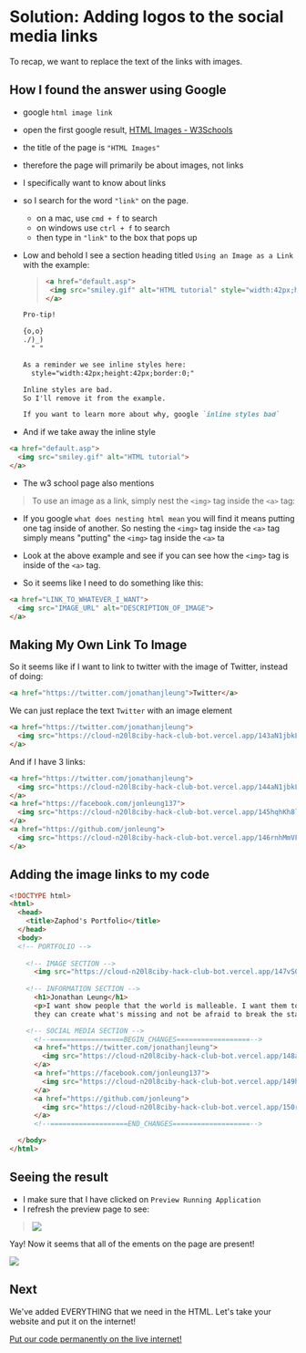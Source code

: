 # Solution: Adding logos to the social media links

To recap, we want to replace the text of the links with images.

## How I found the answer using Google

- google `html image link`
- open the first google result, [HTML Images - W3Schools](http://www.w3schools.com/html/html_images.asp)
- the title of the page is `"HTML Images"`
- therefore the page will primarily be about images, not links
- I specifically want to know about links
- so I search for the word `"link"` on the page.
  - on a mac, use `cmd + f` to search
  - on windows use `ctrl + f` to search
  - then type in `"link"` to the box that pops up
- Low and behold I see a section heading titled `Using an Image as a Link` with the example:
  
  > ```html
  > <a href="default.asp">
  >  <img src="smiley.gif" alt="HTML tutorial" style="width:42px;height:42px;border:0;">
  > </a>
  > ```

  ```markdown
  Pro-tip!

  {o,o}
  ./)_)
    " "

  As a reminder we see inline styles here:
    style="width:42px;height:42px;border:0;"

  Inline styles are bad.
  So I'll remove it from the example.

  If you want to learn more about why, google `inline styles bad`
  ```

- And if we take away the inline style

```html
<a href="default.asp">
  <img src="smiley.gif" alt="HTML tutorial">
</a>
```

- The w3 school page also mentions
> To use an image as a link, simply nest the `<img>` tag inside the `<a>` tag:

- If you google `what does nesting html mean` you will find it means putting one tag inside of another. So nesting the `<img>` tag inside the `<a>` tag simply means "putting" the `<img>` tag inside the `<a>` ta

- Look at the above example and see if you can see how the `<img>` tag is inside of the `<a>` tag.

- So it seems like I need to do something like this:

```html
<a href="LINK_TO_WHATEVER_I_WANT">
  <img src="IMAGE_URL" alt="DESCRIPTION_OF_IMAGE">
</a>
```

## Making My Own Link To Image

So it seems like if I want to link to twitter with the image of Twitter, instead of doing:

```html
<a href="https://twitter.com/jonathanjleung">Twitter</a>
```

We can just replace the text `Twitter` with an image element

```html
<a href="https://twitter.com/jonathanjleung">
  <img src="https://cloud-n20l8ciby-hack-club-bot.vercel.app/143aN1jbkL.png">
</a>
```

And if I have 3 links:

```html
<a href="https://twitter.com/jonathanjleung">
  <img src="https://cloud-n20l8ciby-hack-club-bot.vercel.app/144aN1jbkL.png">
</a>
<a href="https://facebook.com/jonleung137">
  <img src="https://cloud-n20l8ciby-hack-club-bot.vercel.app/145hqhKh8l.png">
</a>
<a href="https://github.com/jonleung">
  <img src="https://cloud-n20l8ciby-hack-club-bot.vercel.app/146rnhMmVF.png">
</a>
```

## Adding the image links to my code

```html
<!DOCTYPE html>
<html>
  <head>
    <title>Zaphod's Portfolio</title>
  </head>
  <body>
  <!-- PORTFOLIO -->
  
    <!-- IMAGE SECTION -->
      <img src="https://cloud-n20l8ciby-hack-club-bot.vercel.app/147vS0HhER.jpg" alt="Photo of Jonathan">
  
    <!-- INFORMATION SECTION -->
      <h1>Jonathan Leung</h1>
      <p>I want show people that the world is malleable. I want them to know 
      they can create what's missing and not be afraid to break the status quo.</p>

    <!-- SOCIAL MEDIA SECTION -->
      <!--==================BEGIN_CHANGES==================-->
      <a href="https://twitter.com/jonathanjleung">
        <img src="https://cloud-n20l8ciby-hack-club-bot.vercel.app/148aN1jbkL.png">
      </a>
      <a href="https://facebook.com/jonleung137">
        <img src="https://cloud-n20l8ciby-hack-club-bot.vercel.app/149hqhKh8l.png">
      </a>
      <a href="https://github.com/jonleung">
        <img src="https://cloud-n20l8ciby-hack-club-bot.vercel.app/150rnhMmVF.png">
      </a>
      <!--===================END_CHANGES===================-->

  </body>
</html>
```

## Seeing the result

- I make sure that I have clicked on `Preview Running Application`
- I refresh the preview page to see:

> ![](img/complete_html.png)

Yay! Now it seems that all of the ements on the page are present!

![](img/celebrate2.gif)

## Next
We've added EVERYTHING that we need in the HTML. Let's take your website and put it on the internet!

[Put our code permanently on the live internet!](github.md)
